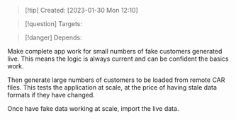 
>[!tip] Created: [2023-01-30 Mon 12:10]

>[!question] Targets: 

>[!danger] Depends: 

Make complete app work for small numbers of fake customers generated live.
This means the logic is always current and can be confident the basics work.

Then generate large numbers of customers to be loaded from remote CAR files.
This tests the application at scale, at the price of having stale data formats if they have changed.

Once have fake data working at scale, import the live data.